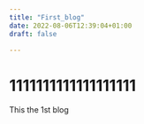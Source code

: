 ```yaml
---
title: "First_blog"
date: 2022-08-06T12:39:04+01:00
draft: false

---
```



# 1111111111111111111

This the 1st blog



